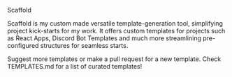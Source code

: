 Scaffold

Scaffold is my custom made versatile template-generation tool, simplifying project kick-starts for my work. It offers custom templates for projects such as React Apps, Discord Bot Templates and much more streamlining pre-configured structures for seamless starts.

Suggest more templates or make a pull request for a new template.
Check TEMPLATES.md for a list of curated templates!
